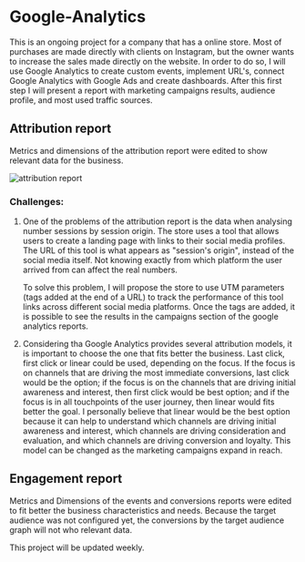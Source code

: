 # Google-Analytics

This is an ongoing project for a company that has a online store. Most of purchases are made directly with clients on Instagram, but the owner wants to increase the sales made directly on the website. In order to do so, I will use Google Analytics to create custom events, implement URL's, connect Google Analytics with Google Ads and create dashboards. After this first step I will present a report with marketing campaigns results, audience profile, and most used traffic sources. 

 ## Attribution report

Metrics and dimensions of the attribution report were edited to show relevant data for the business.

 ![attribution report ](https://github.com/sophiagiuliani/Google-Analytics/assets/126698969/1c1e5f30-c338-430a-8946-2d12642f47ad)

 ### Challenges:
 
1. One of the problems of the attribution report is the data when analysing number sessions by session origin. The store uses a tool that allows users to create a landing page with links to their social media profiles. The URL of this tool is what appears as "session's origin", instead of the social media itself. Not knowing exactly from which platform the user arrived from can affect the real numbers. 

	To solve this problem, I will propose the store to use UTM parameters (tags added at the end of a URL) to track the performance of this tool links across different social media platforms. Once the tags are added, it is possible to see the results in the campaigns section of the google analytics reports. 

2. Considering tha Google Analytics provides several attribution models, it is important to choose the one that fits better the business. Last click, first click or linear could be used, depending on the focus. If the focus is on channels that are driving the most immediate conversions, last click would be the option; if the focus is on the channels that are driving initial awareness and interest, then first click would be best option; and if the focus is in all touchpoints of the user journey, then linear would fits better the goal. I personally believe that linear would be the best option because it can help to understand which channels are driving initial awareness and interest, which channels are driving consideration and evaluation, and which channels are driving conversion and loyalty. This model can be changed as the marketing campaigns expand in reach. 

## Engagement report

Metrics and Dimensions of the events and conversions reports were edited to fit better the business characteristics and needs. Because the target audience was not configured yet, the conversions by the target audience graph will not who relevant data. 
 

   This project will be updated weekly. 
